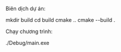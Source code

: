 Biên dịch dự án:

mkdir build
cd build
cmake ..
cmake --build .


Chạy chương trình:

./Debug/main.exe

